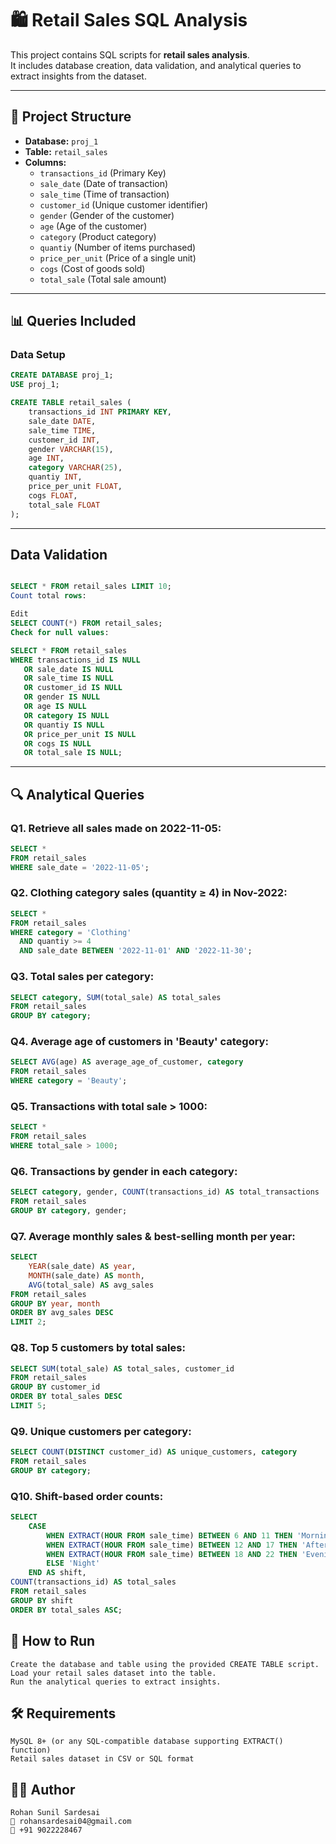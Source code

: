# 🛍 Retail Sales SQL Analysis

This project contains SQL scripts for **retail sales analysis**.  
It includes database creation, data validation, and analytical queries to extract insights from the dataset.

---

## 📂 Project Structure

- **Database:** `proj_1`
- **Table:** `retail_sales`
- **Columns:**
  - `transactions_id` (Primary Key)
  - `sale_date` (Date of transaction)
  - `sale_time` (Time of transaction)
  - `customer_id` (Unique customer identifier)
  - `gender` (Gender of the customer)
  - `age` (Age of the customer)
  - `category` (Product category)
  - `quantiy` (Number of items purchased)  
  - `price_per_unit` (Price of a single unit)
  - `cogs` (Cost of goods sold)
  - `total_sale` (Total sale amount)

---

## 📊 Queries Included

### **Data Setup**
```sql
CREATE DATABASE proj_1;
USE proj_1;

CREATE TABLE retail_sales (
    transactions_id INT PRIMARY KEY,
    sale_date DATE,
    sale_time TIME,
    customer_id INT,
    gender VARCHAR(15),
    age INT,
    category VARCHAR(25),
    quantiy INT,
    price_per_unit FLOAT,
    cogs FLOAT,
    total_sale FLOAT
);
```
---

## Data Validation

```sql

SELECT * FROM retail_sales LIMIT 10;
Count total rows:

Edit
SELECT COUNT(*) FROM retail_sales;
Check for null values:

SELECT * FROM retail_sales
WHERE transactions_id IS NULL
   OR sale_date IS NULL
   OR sale_time IS NULL
   OR customer_id IS NULL
   OR gender IS NULL
   OR age IS NULL
   OR category IS NULL
   OR quantiy IS NULL
   OR price_per_unit IS NULL
   OR cogs IS NULL
   OR total_sale IS NULL;
```

---


## 🔍 Analytical Queries

### Q1. Retrieve all sales made on 2022-11-05:
```sql
SELECT *
FROM retail_sales
WHERE sale_date = '2022-11-05';
```

### Q2. Clothing category sales (quantity ≥ 4) in Nov-2022:
``` sql
SELECT *
FROM retail_sales
WHERE category = 'Clothing'
  AND quantiy >= 4
  AND sale_date BETWEEN '2022-11-01' AND '2022-11-30';
```

### Q3. Total sales per category:
```sql
SELECT category, SUM(total_sale) AS total_sales
FROM retail_sales
GROUP BY category;
```

### Q4. Average age of customers in 'Beauty' category:
```sql
SELECT AVG(age) AS average_age_of_customer, category
FROM retail_sales
WHERE category = 'Beauty';
```

### Q5. Transactions with total sale > 1000:
```sql
SELECT *
FROM retail_sales
WHERE total_sale > 1000;
```

### Q6. Transactions by gender in each category:
```sql
SELECT category, gender, COUNT(transactions_id) AS total_transactions
FROM retail_sales 
GROUP BY category, gender;
```

### Q7. Average monthly sales & best-selling month per year:
```sql
SELECT 
    YEAR(sale_date) AS year, 
    MONTH(sale_date) AS month, 
    AVG(total_sale) AS avg_sales
FROM retail_sales
GROUP BY year, month
ORDER BY avg_sales DESC
LIMIT 2;
```

### Q8. Top 5 customers by total sales:
```sql
SELECT SUM(total_sale) AS total_sales, customer_id
FROM retail_sales
GROUP BY customer_id
ORDER BY total_sales DESC
LIMIT 5;
```

### Q9. Unique customers per category:
```sql
SELECT COUNT(DISTINCT customer_id) AS unique_customers, category
FROM retail_sales
GROUP BY category;
```

### Q10. Shift-based order counts:
```sql
SELECT 
    CASE 
        WHEN EXTRACT(HOUR FROM sale_time) BETWEEN 6 AND 11 THEN 'Morning'
        WHEN EXTRACT(HOUR FROM sale_time) BETWEEN 12 AND 17 THEN 'Afternoon'
        WHEN EXTRACT(HOUR FROM sale_time) BETWEEN 18 AND 22 THEN 'Evening'
        ELSE 'Night'
    END AS shift,
COUNT(transactions_id) AS total_sales
FROM retail_sales
GROUP BY shift
ORDER BY total_sales ASC;
```


## 🚀 How to Run
    Create the database and table using the provided CREATE TABLE script.
    Load your retail sales dataset into the table.
    Run the analytical queries to extract insights.

## 🛠 Requirements
    MySQL 8+ (or any SQL-compatible database supporting EXTRACT() function)
    Retail sales dataset in CSV or SQL format


## 👨‍💻 Author
    Rohan Sunil Sardesai
    📧 rohansardesai04@gmail.com
    📱 +91 9022228467


